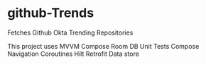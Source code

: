 # github-Trends
Fetches Github Okta Trending Repositories 

This project uses
MVVM
Compose
Room DB
Unit Tests
Compose Navigation
Coroutines
Hilt
Retrofit
Data store

